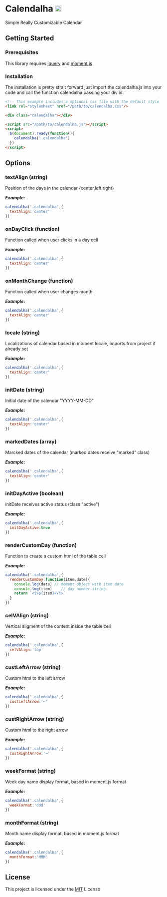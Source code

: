 # Calendalha <img alt="@lucashe1997" class="avatar" src="https://avatars3.githubusercontent.com/u/13800300?s=40&amp;v=4" height="20" width="20">
Simple Really Customizable Calendar

## Getting Started
### Prerequisites
This library requires <a href="https://jquery.com/">jquery<a/> and <a href="https://momentjs.com">moment.js</a>

### Installation
The installation is pretty strait forward just import the calendalha.js into your code and call the function calendalha passing your div id.
```html
<!-- This example includes a optional css file with the default style  -->
<link rel="stylesheet" href="/path/to/calendalha.css"/>

<div class="calendalha"></div>

<script src="/path/to/calendalha.js"></script>
<script>
  $(document).ready(function(){
    calendalha('.calendalha')
  })
</script>
```

## Options

### textAlign (string)
Position of the days in the calendar {center,left,right}
 
***Example:***
```js
calendalha('.calendalha',{
  textAlign:'center'
})
```
### onDayClick (function)
Function called when user clicks in a day cell
 
***Example:***
```js
calendalha('.calendalha',{
  textAlign:'center'
})
```

### onMonthChange (function)
Function called when user changes month
 
***Example:***
```js
calendalha('.calendalha',{
  textAlign:'center'
})
```

### locale (string)
Localizations of calendar based in moment locale, imports from project if already set
 
***Example:***
```js
calendalha('.calendalha',{
  textAlign:'center'
})
```

### initDate (string)
Initial date of the calendar "YYYY-MM-DD"
 
***Example:***
```js
calendalha('.calendalha',{
  textAlign:'center'
})
```

### markedDates (array)
Marcked dates of the calendar (marked dates receive "marked" class)
 
***Example:***
```js
calendalha('.calendalha',{
  textAlign:'center'
})
```

### initDayActive (boolean)
initDate receives active status (class "active")
 
***Example:***
```js
calendalha('.calendalha',{
  initDayActive:true
})
```

### renderCustomDay (function)
Function to create a custom html of the table cell
 
***Example:***
```js
calendalha('.calendalha',{
  renderCustomDay:function(item,date){
    console.log(date) // moment object with item date
    console.log(item)    // day number string
    return `<i>${item}</i>`
  }
})
```

### celVAlign (string)
Vertical aligment of the content inside the table cell
 
***Example:***
```js
calendalha('.calendalha',{
  celVAlign:'top'
})
```

### custLeftArrow (string)
Custom html to the left arrow
 
***Example:***
```js
calendalha('.calendalha',{
  custLeftArrow:'←'
})
```

### custRightArrow (string)
Custom html to the right arrow
 
***Example:***
```js
calendalha('.calendalha',{
  custRightArrow:'→'
})
```

### weekFormat (string)
Week day name display format, based in moment.js format
 
***Example:***
```js
calendalha('.calendalha',{
  weekFormat:'ddd'
})
```

### monthFormat (string)
Month name display format, based in moment.js format
 
***Example:***
```js
calendalha('.calendalha',{
  monthFormat:'MMM'
})
```

## License
This project is licensed under the <a href="https://opensource.org/licenses/MIT">MIT</a> License
